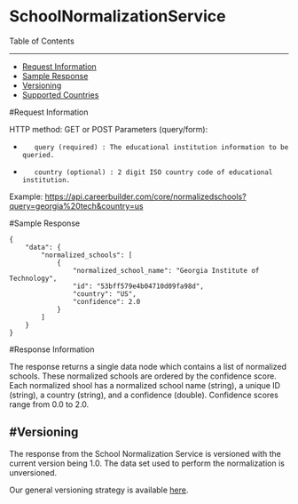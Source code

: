 SchoolNormalizationService
=============

Table of Contents
_________
- [Request Information](#request-information)
- [Sample Response](#sample-response)
- [Versioning](#versioning)
- [Supported Countries](#supported-countries)



#Request Information


HTTP method: GET or POST
Parameters (query/form):
-        query (required) : The educational institution information to be queried.
-        country (optional) : 2 digit ISO country code of educational institution.
 
Example: https://api.careerbuilder.com/core/normalizedschools?query=georgia%20tech&country=us

#Sample Response


```
{
    "data": {
        "normalized_schools": [
            {
                "normalized_school_name": "Georgia Institute of Technology",
                "id": "53bff579e4b04710d09fa98d",
                "country": "US",
                "confidence": 2.0
            }
        ]
    }
}
```


#Response Information

The response returns a single data node which contains a list of normalized schools. These normalized schools are ordered by the confidence score. Each normalized shool has a normalized school name (string), a unique ID (string), a country (string), and a confidence (double). Confidence scores range from 0.0 to 2.0.


#Versioning
-----------
The response from the School Normalization Service is versioned with the current version being 1.0. The data set used to perform the normalization is unversioned.

Our general versioning strategy is available [here](/Versioning.md).

